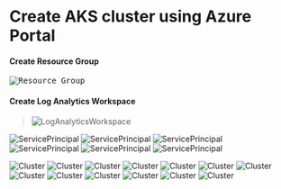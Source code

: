 # Create AKS cluster using Azure Portal

#### Create Resource Group
<kbd>![Resource Group](./images/1-create-rg.JPG)</kbd>

#### Create Log Analytics Workspace
> ![LogAnalyticsWorkspace](./images/2-create-log-analytics-workspace.JPG)

![ServicePrincipal](./images/3.1-create-service-principal.JPG)
![ServicePrincipal](./images/3.2-create-service-principal.JPG)
![ServicePrincipal](./images/3.3-create-service-principal.JPG)
![ServicePrincipal](./images/3.4-create-service-principal.JPG)
![ServicePrincipal](./images/3.5-create-service-principal.JPG)
![ServicePrincipal](./images/3.6-create-service-principal.JPG)

![Cluster](./images/4.1-create-cluster.JPG)
![Cluster](./images/4.2-create-cluster.JPG)
![Cluster](./images/4.3-create-cluster.JPG)
![Cluster](./images/4.4-create-cluster.JPG)
![Cluster](./images/4.5-create-cluster.JPG)
![Cluster](./images/4.6-create-cluster.JPG)
![Cluster](./images/4.7-create-cluster.JPG)
![Cluster](./images/4.8-create-cluster.JPG)
![Cluster](./images/4.9-create-cluster.JPG)
![Cluster](./images/4.10-create-cluster.JPG)
![Cluster](./images/4.11-create-cluster.JPG)
![Cluster](./images/4.12-create-cluster.JPG)
![Cluster](./images/4.13-create-cluster.JPG)
